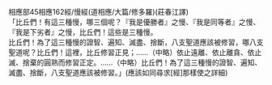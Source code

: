 相應部45相應162經/慢經(道相應/大篇/修多羅)(莊春江譯)  
「比丘們！有這三種慢，哪三個呢？『我是優勝者』之慢、『我是同等者』之慢、『我是下劣者』之慢，比丘們！這些是三種慢。  
比丘們！為了這三種慢的證智、遍知、滅盡、捨斷，八支聖道應該被修習，哪八支聖道呢？比丘們！這裡，比丘修習正見；……（中略）依止遠離、依止離貪、依止滅、捨棄的圓熟而修習正定。……（中略）比丘們！為了這三種慢的證智、遍知、滅盡、捨斷，八支聖道應該被修習。」(應該如同尋求[經]那樣使之詳細)  
  
  
